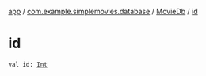 [app](../../index.md) / [com.example.simplemovies.database](../index.md) / [MovieDb](index.md) / [id](./id.md)

# id

`val id: `[`Int`](https://kotlinlang.org/api/latest/jvm/stdlib/kotlin/-int/index.html)